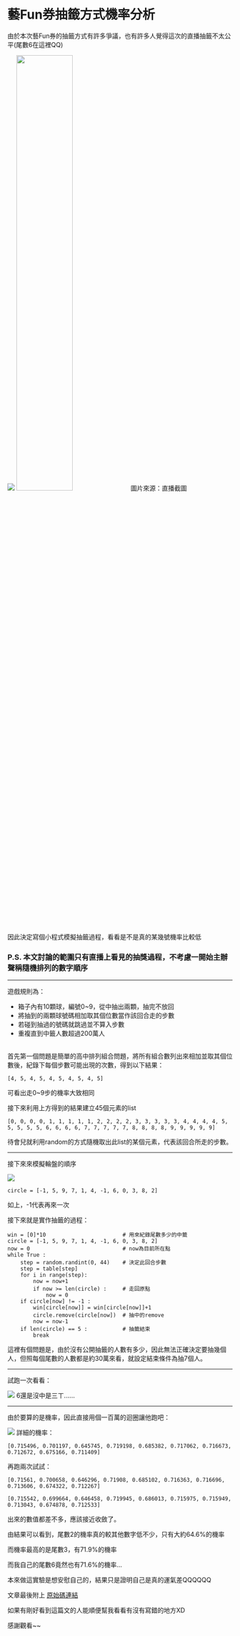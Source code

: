 # 藝Fun券抽籤方式機率分析

由於本次藝Fun券的抽籤方式有許多爭議，也有許多人覺得這次的直播抽籤不太公平(尾數6在這裡QQ)

![](https://i.imgur.com/7zgzKqN.jpg)
<img src="https://i.imgur.com/7zgzKqN.jpg" width="50%" height="50%" />
圖片來源：直播截圖


因此決定寫個小程式模擬抽籤過程，看看是不是真的某幾號機率比較低

### **P.S. 本文討論的範圍只有直播上看見的抽獎過程，不考慮一開始主辦聲稱隨機排列的數字順序**

---

遊戲規則為：

*    箱子內有10顆球，編號0~9，從中抽出兩顆，抽完不放回
*    將抽到的兩顆球號碼相加取其個位數當作該回合走的步數
*    若碰到抽過的號碼就跳過並不算入步數
*    重複直到中籤人數超過200萬人

\
首先第一個問題是簡單的高中排列組合問題，將所有組合數列出來相加並取其個位數後，紀錄下每個步數可能出現的次數，得到以下結果：
```
[4, 5, 4, 5, 4, 5, 4, 5, 4, 5]
```
可看出走0~9步的機率大致相同

接下來利用上方得到的結果建立45個元素的list

```
[0, 0, 0, 0, 1, 1, 1, 1, 1, 2, 2, 2, 2, 3, 3, 3, 3, 3, 4, 4, 4, 4, 5, 5, 5, 5, 5, 6, 6, 6, 6, 7, 7, 7, 7, 7, 8, 8, 8, 8, 9, 9, 9, 9, 9]
```

待會兒就利用random的方式隨機取出此list的某個元素，代表該回合所走的步數。

---

接下來來模擬輪盤的順序

![](https://i.imgur.com/qRubmUH.png)


```
circle = [-1, 5, 9, 7, 1, 4, -1, 6, 0, 3, 8, 2]
```

如上，-1代表再來一次

接下來就是實作抽籤的過程：

```python=
win = [0]*10                        # 用來紀錄尾數多少的中籤
circle = [-1, 5, 9, 7, 1, 4, -1, 6, 0, 3, 8, 2]
now = 0                             # now為目前所在點
while True :
    step = random.randint(0, 44)    # 決定此回合步數
    step = table[step]
    for i in range(step):
        now = now+1
        if now >= len(circle) :     # 走回原點
            now = 0
    if circle[now] != -1 :          
        win[circle[now]] = win[circle[now]]+1
        circle.remove(circle[now])  # 抽中的remove
        now = now-1
    if len(circle) == 5 :           # 抽籤結束
        break
```

這裡有個問題是，由於沒有公開抽籤的人數有多少，因此無法正確決定要抽幾個人，但照每個尾數的人數都是約30萬來看，就設定結束條件為抽7個人。

---

試跑一次看看：

![](https://i.imgur.com/c8yoUEV.png)
6還是沒中是三ㄒ......

---

由於要算的是機率，因此直接用個一百萬的迴圈讓他跑吧：

![](https://i.imgur.com/ALNHd4T.png)
詳細的機率：
```
[0.715496, 0.701197, 0.645745, 0.719198, 0.685382, 0.717062, 0.716673, 0.712672, 0.675166, 0.711409]
```
再跑兩次試試：
```
[0.71561, 0.700658, 0.646296, 0.71908, 0.685102, 0.716363, 0.716696, 0.713606, 0.674322, 0.712267]

[0.715542, 0.699664, 0.646458, 0.719945, 0.686013, 0.715975, 0.715949, 0.713043, 0.674878, 0.712533]
```

出來的數值都差不多，應該接近收斂了。

由結果可以看到，尾數2的機率真的較其他數字低不少，只有大約64.6%的機率

而機率最高的是尾數3，有71.9%的機率

而我自己的尾數6竟然也有71.6%的機率...

本來做這實驗是想安慰自己的，結果只是證明自己是真的運氣差QQQQQQ

文章最後附上 [原始碼連結](https://github.com/sonic55567/YiFun-Ticket-Analysis/blob/master/YiFun.py)

如果有剛好看到這篇文的人能順便幫我看看有沒有寫錯的地方XD

感謝觀看~~
